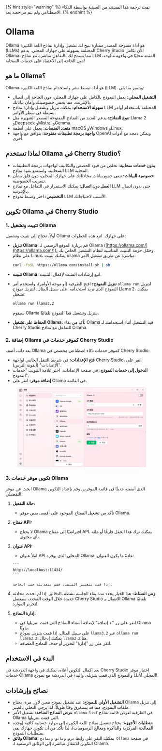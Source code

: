 
{% hint style="warning" %}
تمت ترجمة هذا المستند من الصينية بواسطة الذكاء الاصطناعي ولم تتم مراجعته بعد.
{% endhint %}

# Ollama

Ollama هو أداة مفتوحة المصدر ممتازة تتيح لك تشغيل وإدارة نماذج اللغة الكبيرة (LLMs) المختلفة بسهولة على جهازك المحلي. يدعم Cherry Studio الآن تكامل Ollama، مما يسمح لك بالتفاعل مباشرة مع نماذج LLM المثبتة محليًا في واجهة مألوفة، دون الحاجة إلى الاعتماد على خدمات السحابة!

## ما هو Ollama؟

Ollama هو أداة تبسط نشر واستخدام نماذج اللغة الكبيرة (LLM). ويتميز بما يلي:

* **التشغيل المحلي:** يعمل النموذج بالكامل على جهازك المحلي، دون الحاجة إلى اتصال بالإنترنت، مما يحمي خصوصيتك وأمان بياناتك.
* **سهولة الاستخدام:** يمكنك تنزيل وتشغيل وإدارة نماذج LLM المختلفة باستخدام أوامر بسيطة في سطر الأوامر.
* **تنوع النماذج:** يدعم العديد من النماذج المفتوحة المصدر الشهيرة مثل Llama 2 وDeepseek وMistral وGemma.
* **متعدد المنصات:** يعمل على أنظمة macOS وWindows وLinux.
* **واجهة برمجة تطبيقات مفتوحة:** يتوافق مع واجهة OpenAI ويمكن دمجه مع أدوات أخرى.

## لماذا تستخدم Ollama في Cherry Studio؟

* **بدون خدمات سحابية:** تخلص من قيود الحصص والتكاليف لواجهات برمجة التطبيقات السحابية، واستمتع بقوة نماذج LLM المحلية.
* **خصوصية البيانات:** تبقى جميع بيانات محادثاتك على جهازك المحلي، دون قلق بشأن تسريب الخصوصية.
* **العمل دون اتصال:** يمكنك الاستمرار في التفاعل مع نماذج LLM حتى بدون اتصال بالإنترنت.
* **التخصيص:** اختر وضبط نموذج LLM الأنسب لاحتياجاتك.

## تكوين Ollama في Cherry Studio

### **1. تثبيت وتشغيل Ollama**

أولاً، تحتاج إلى تثبيت وتشغيل Ollama على جهازك. اتبع هذه الخطوات:

*   **تنزيل Ollama:** قم بزيارة الموقع الرسمي لـ Ollama ([https://ollama.com/](https://ollama.com/))، وحمّل حزمة التثبيت المناسبة لنظام التشغيل الخاص بك.\
    على نظام Linux، يمكنك تثبيت ollama مباشرة عن طريق تشغيل الأمر:

    ```sh
    curl -fsSL https://ollama.com/install.sh | sh
    ```
* **تثبيت Ollama:** اتبع إرشادات المثبت لإكمال التثبيت.
*   **تنزيل النموذج:** افتح الطرفية (أو موجه الأوامر)، واستخدم أمر `ollama run` لتنزيل النموذج الذي تريد استخدامه. على سبيل المثال، لتنزيل نموذج Llama 2، يمكنك تشغيل:

    ```sh
    ollama run llama3.2
    ```

    سيقوم Ollama بتنزيل وتشغيل هذا النموذج تلقائيًا.
* **الحفاظ على تشغيل Ollama:** تأكد من بقاء Ollama قيد التشغيل أثناء استخدامك لـ Cherry Studio للتفاعل مع نماذج Ollama.

### **2. إضافة Ollama كموفر خدمات في Cherry Studio**

بعد ذلك، أضف Ollama كموفر خدمات ذكاء اصطناعي مخصص في Cherry Studio:

* **فتح الإعدادات:** في شريط التنقل الجانبي لواجهة Cherry Studio، انقر على "الإعدادات" (أيقونة الترس).
* **الدخول إلى خدمات النموذج:** في صفحة الإعدادات، اختر علامة التبويب "خدمات النموذج".
* **إضافة موفر:** انقر على Ollama في القائمة.

<figure><img src="../../.gitbook/assets/image (5) (3).png" alt=""><figcaption></figcaption></figure>

### **3. تكوين موفر خدمات Ollama**

ابحث عن موفر Ollama الذي أضفته حديثًا في قائمة الموفرين وقم بإعداد التكوين التفصيلي:

1. **حالة التفعيل:**
   * تأكد من تشغيل المفتاح الموجود على أقصى يمين موفر Ollama.
2. **مفتاح API:**
   * لا يحتاج Ollama افتراضيًا إلى مفتاح API. يمكنك ترك هذا الحقل فارغًا أو ملئه بأي محتوى.
3. **عنوان API:**
   *    املأ عنوان API المحلي الذي يوفره Ollama. عادةً ما يكون العنوان:

       ```
       http://localhost:11434/
       ```

       إذا قمت بتغيير المنفذ، فقم بتعديله حسب الحاجة.
4. **زمن النشاط:** هذا الخيار يحدد مدة بقاء الجلسة نشطة بالدقائق. إذا لم تحدث محادثة جديدة خلال الوقت المحدد، سيفصل Cherry Studio الاتصال بـ Ollama تلقائيًا لتحرير الموارد.
5. **إدارة النماذج:**
   * انقر على زر "+ إضافة" لإضافة أسماء النماذج التي قمت بتنزيلها في Ollama يدويًا.
   * على سبيل المثال، إذا قمت بتنزيل نموذج `llama3.2` عبر `ollama run llama3.2`، يمكنك إدخال `llama3.2` هنا.
   * انقر على زر "إدارة" لتحرير أو حذف النماذج المضافة.

## البدء في الاستخدام

بعد إكمال التكوين أعلاه، يمكنك في واجهة الدردشة في Cherry Studio اختيار موفر خدمات Ollama والنموذج الذي قمت بتنزيله، والبدء في الدردشة مع نموذج LLM المحلي!

## نصائح وإرشادات

* **التشغيل الأولي للنموذج:** عند تشغيل نموذج معين لأول مرة، يحتاج Ollama إلى تنزيل ملفات النموذج، مما قد يستغرق وقتًا طويلاً، لذا يرجى التحلي بالصبر.
* **عرض النماذج المتاحة:** تشغيل الأمر `ollama list` في الطرفية لعرض قائمة نماذج Ollama التي قمت بتنزيلها.
* **متطلبات الأجهزة:** يحتاج تشغيل نماذج اللغة الكبيرة إلى موارد حسابية كافية (وحدة المعالجة المركزية والذاكرة ومعالج الرسوميات)، لذا تأكد من أن تكوين جهازك يفي بمتطلبات النموذج.
* **وثائق Ollama:** يمكنك النقر على رابط `عرض وثائق ونماذج Ollama` في صفحة التكوين للانتقال مباشرة إلى الوثائق الرسمية لـ Ollama.